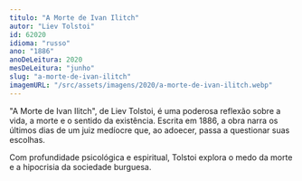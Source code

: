 ```yaml
---
titulo: "A Morte de Ivan Ilitch"
autor: "Liev Tolstoi"
id: 62020
idioma: "russo"
ano: "1886"
anoDeLeitura: 2020
mesDeLeitura: "junho"
slug: "a-morte-de-ivan-ilitch"
imagemURL: "/src/assets/imagens/2020/a-morte-de-ivan-ilitch.webp"
---
```


"A Morte de Ivan Ilitch", de Liev Tolstoi, é uma poderosa reflexão sobre a vida, a morte e o sentido da existência. Escrita em 1886, a obra narra os últimos dias de um juiz medíocre que, ao adoecer, passa a questionar suas escolhas.

Com profundidade psicológica e espiritual, Tolstoi explora o medo da morte e a hipocrisia da sociedade burguesa.
